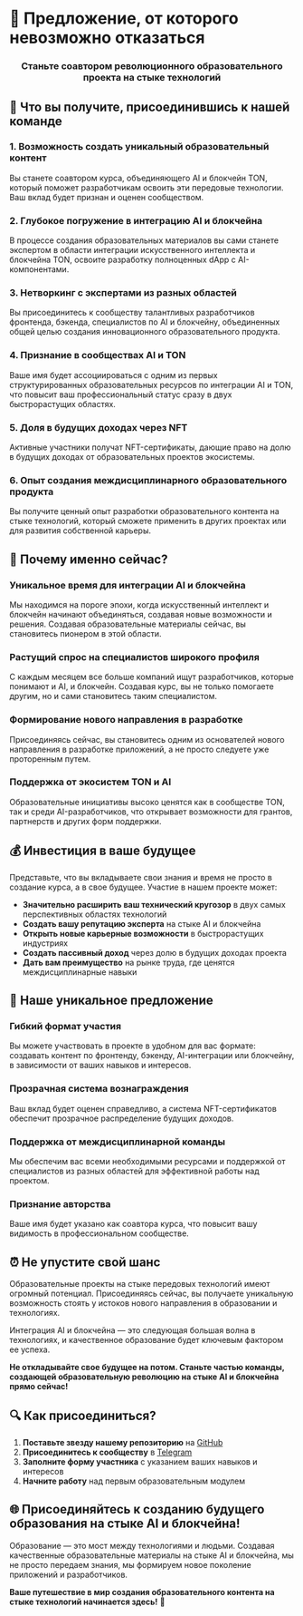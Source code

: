 # 🚀 Предложение, от которого невозможно отказаться

<div align="center">
  <h3>Станьте соавтором революционного образовательного проекта на стыке технологий</h3>
</div>

## 💎 Что вы получите, присоединившись к нашей команде

### 1. Возможность создать уникальный образовательный контент
Вы станете соавтором курса, объединяющего AI и блокчейн TON, который поможет разработчикам освоить эти передовые технологии. Ваш вклад будет признан и оценен сообществом.

### 2. Глубокое погружение в интеграцию AI и блокчейна
В процессе создания образовательных материалов вы сами станете экспертом в области интеграции искусственного интеллекта и блокчейна TON, освоите разработку полноценных dApp с AI-компонентами.

### 3. Нетворкинг с экспертами из разных областей
Вы присоединитесь к сообществу талантливых разработчиков фронтенда, бэкенда, специалистов по AI и блокчейну, объединенных общей целью создания инновационного образовательного продукта.

### 4. Признание в сообществах AI и TON
Ваше имя будет ассоциироваться с одним из первых структурированных образовательных ресурсов по интеграции AI и TON, что повысит ваш профессиональный статус сразу в двух быстрорастущих областях.

### 5. Доля в будущих доходах через NFT
Активные участники получат NFT-сертификаты, дающие право на долю в будущих доходах от образовательных проектов экосистемы.

### 6. Опыт создания междисциплинарного образовательного продукта
Вы получите ценный опыт разработки образовательного контента на стыке технологий, который сможете применить в других проектах или для развития собственной карьеры.

## 🌟 Почему именно сейчас?

### Уникальное время для интеграции AI и блокчейна
Мы находимся на пороге эпохи, когда искусственный интеллект и блокчейн начинают объединяться, создавая новые возможности и решения. Создавая образовательные материалы сейчас, вы становитесь пионером в этой области.

### Растущий спрос на специалистов широкого профиля
С каждым месяцем все больше компаний ищут разработчиков, которые понимают и AI, и блокчейн. Создавая курс, вы не только помогаете другим, но и сами становитесь таким специалистом.

### Формирование нового направления в разработке
Присоединяясь сейчас, вы становитесь одним из основателей нового направления в разработке приложений, а не просто следуете уже проторенным путем.

### Поддержка от экосистем TON и AI
Образовательные инициативы высоко ценятся как в сообществе TON, так и среди AI-разработчиков, что открывает возможности для грантов, партнерств и других форм поддержки.

## 💰 Инвестиция в ваше будущее

Представьте, что вы вкладываете свои знания и время не просто в создание курса, а в свое будущее. Участие в нашем проекте может:

- **Значительно расширить ваш технический кругозор** в двух самых перспективных областях технологий
- **Создать вашу репутацию эксперта** на стыке AI и блокчейна
- **Открыть новые карьерные возможности** в быстрорастущих индустриях
- **Создать пассивный доход** через долю в будущих доходах проекта
- **Дать вам преимущество** на рынке труда, где ценятся междисциплинарные навыки

## 🤝 Наше уникальное предложение

### Гибкий формат участия
Вы можете участвовать в проекте в удобном для вас формате: создавать контент по фронтенду, бэкенду, AI-интеграции или блокчейну, в зависимости от ваших навыков и интересов.

### Прозрачная система вознаграждения
Ваш вклад будет оценен справедливо, а система NFT-сертификатов обеспечит прозрачное распределение будущих доходов.

### Поддержка от междисциплинарной команды
Мы обеспечим вас всеми необходимыми ресурсами и поддержкой от специалистов из разных областей для эффективной работы над проектом.

### Признание авторства
Ваше имя будет указано как соавтора курса, что повысит вашу видимость в профессиональном сообществе.

## ⏰ Не упустите свой шанс

Образовательные проекты на стыке передовых технологий имеют огромный потенциал. Присоединяясь сейчас, вы получаете уникальную возможность стоять у истоков нового направления в образовании и технологиях.

Интеграция AI и блокчейна — это следующая большая волна в технологиях, и качественное образование будет ключевым фактором ее успеха.

**Не откладывайте свое будущее на потом. Станьте частью команды, создающей образовательную революцию на стыке AI и блокчейна прямо сейчас!**

## 🔍 Как присоединиться?

1. **Поставьте звезду нашему репозиторию** на [GitHub](https://github.com/LNDMN/AI_CRYPTO_STARTUP)
2. **Присоединитесь к сообществу** в [Telegram](https://t.me/AI_CRYPTO_STARTUP)
3. **Заполните форму участника** с указанием ваших навыков и интересов
4. **Начните работу** над первым образовательным модулем

## 🌐 Присоединяйтесь к созданию будущего образования на стыке AI и блокчейна!

Образование — это мост между технологиями и людьми. Создавая качественные образовательные материалы на стыке AI и блокчейна, мы не просто передаем знания, мы формируем новое поколение приложений и разработчиков.

**Ваше путешествие в мир создания образовательного контента на стыке технологий начинается здесь!** 🚀 